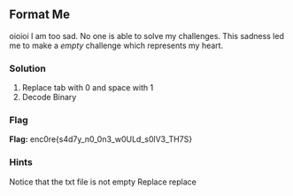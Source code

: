 ## Format Me
oioioi I am too sad. No one is able to solve my challenges. 
This sadness led me to make a *empty* challenge which represents my heart.

### Solution

1. Replace tab with 0 and space with 1
2. Decode Binary

### Flag
**Flag:** enc0re{s4d7y_n0_0n3_w0ULd_s0lV3_TH7S}

### Hints
Notice that the txt file is not empty
Replace replace
